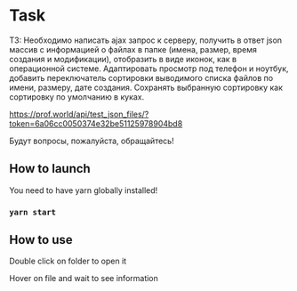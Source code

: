 # Task

ТЗ:
Необходимо написать ajax запрос к серверу, получить в ответ json массив с информацией о файлах в папке (имена, размер, время создания и модификации), отобразить в виде иконок, как в операционной системе. Адаптировать просмотр под телефон и ноутбук, добавить переключатель сортировки выводимого списка файлов по имени, размеру, дате создания. Сохранять выбранную сортировку как сортировку по умолчанию в куках.

https://prof.world/api/test_json_files/?token=6a06cc0050374e32be51125978904bd8

Будут вопросы, пожалуйста, обращайтесь!

## How to launch

You need to have yarn globally installed!

### `yarn start`

## How to use

Double click on folder to open it

Hover on file and wait to see information
